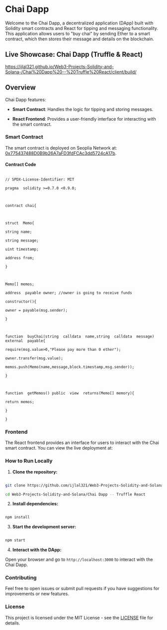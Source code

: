 

# Chai Dapp

  

Welcome to the Chai Dapp, a decentralized application (DApp) built with Solidity smart contracts and React for tipping and messaging functionality. This application allows users to "buy chai" by sending Ether to a smart contract, which then stores their message and details on the blockchain.

  
  
## Live Showcase: Chai Dapp (Truffle & React)
https://ijlal321.github.io/Web3-Projects-Solidity-and-Solana-/Chai%20Dapp%20--%20Truffle%20React/client/build/



## Overview

  

Chai Dapp features:

-  **Smart Contract**: Handles the logic for tipping and storing messages.

-  **React Frontend**: Provides a user-friendly interface for interacting with the smart contract.

  

### Smart Contract

  

The smart contract is deployed on Seoplia Network at: [0x775437488D0B9b26A7aFD3fdFCAc3dd5724cA17b](https://etherscan.io/address/0x775437488D0B9b26A7aFD3fdFCAc3dd5724cA17b).

  

#### Contract Code

  

```solidity

// SPDX-License-Identifier: MIT

pragma  solidity >=0.7.0 <0.9.0;

  

contract chai{

  

struct  Memo{

string name;

string message;

uint timestamp;

address from;

}

  

Memo[] memos;

address  payable owner; //owner is going to receive funds

constructor(){

owner = payable(msg.sender);

}

  

function  buyChai(string  calldata  name,string  calldata  message) external  payable{

require(msg.value>0,"Please pay more than 0 ether");

owner.transfer(msg.value);

memos.push(Memo(name,message,block.timestamp,msg.sender));

}

  

function  getMemos() public  view  returns(Memo[] memory){

return memos;

}

}

```

  

### Frontend

  

The React frontend provides an interface for users to interact with the Chai smart contract. You can view the live deployment at:

  

### How to Run Locally

  

1.  **Clone the repository:**

  

```bash

git clone https://github.com/ijlal321/Web3-Projects-Solidity-and-Solana.git

cd Web3-Projects-Solidity-and-Solana/Chai Dapp -- Truffle React

```

  

2.  **Install dependencies:**

  

```bash

npm install

```

  

3.  **Start the development server:**

  

```bash

npm start

```

  

4.  **Interact with the DApp:**

  

Open your browser and go to `http://localhost:3000` to interact with the Chai Dapp.

  

### Contributing

  

Feel free to open issues or submit pull requests if you have suggestions for improvements or new features.

  

### License

  

This project is licensed under the MIT License - see the [LICENSE](LICENSE) file for details.

  